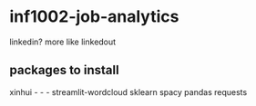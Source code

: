 # inf1002-job-analytics

linkedin? more like linkedout

## packages to install

xinhui - - -
streamlit-wordcloud
sklearn
spacy
pandas
requests